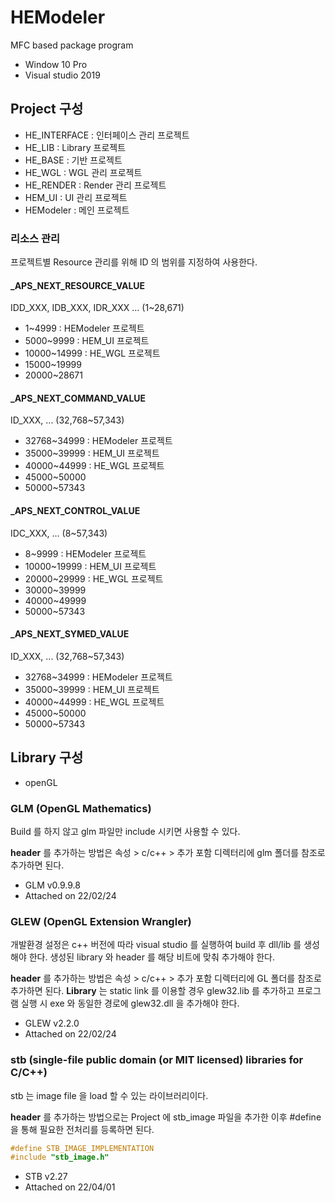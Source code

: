 # HEModeler

MFC based package program

- Window 10 Pro
- Visual studio 2019

## Project 구성

- HE_INTERFACE : 인터페이스 관리 프로젝트
- HE_LIB : Library 프로젝트
- HE_BASE : 기반 프로젝트
- HE_WGL : WGL 관리 프로젝트
- HE_RENDER : Render 관리 프로젝트
- HEM_UI : UI 관리 프로젝트
- HEModeler : 메인 프로젝트

### 리소스 관리

프로젝트별 Resource 관리를 위해 ID 의 범위를 지정하여 사용한다.

#### _APS_NEXT_RESOURCE_VALUE

IDD_XXX, IDB_XXX, IDR_XXX ... (1~28,671)

- 1~4999 : HEModeler 프로젝트
- 5000~9999 : HEM_UI 프로젝트
- 10000~14999 : HE_WGL 프로젝트
- 15000~19999
- 20000~28671

#### _APS_NEXT_COMMAND_VALUE

ID_XXX, ... (32,768~57,343)

- 32768~34999 : HEModeler 프로젝트
- 35000~39999 : HEM_UI 프로젝트
- 40000~44999 : HE_WGL 프로젝트
- 45000~50000
- 50000~57343

#### _APS_NEXT_CONTROL_VALUE

IDC_XXX, ... (8~57,343)

- 8~9999 : HEModeler 프로젝트
- 10000~19999 : HEM_UI 프로젝트
- 20000~29999 : HE_WGL 프로젝트
- 30000~39999
- 40000~49999
- 50000~57343

#### _APS_NEXT_SYMED_VALUE

ID_XXX, ... (32,768~57,343)

- 32768~34999 : HEModeler 프로젝트
- 35000~39999 : HEM_UI 프로젝트
- 40000~44999 : HE_WGL 프로젝트
- 45000~50000
- 50000~57343

## Library 구성

- openGL

### GLM (OpenGL Mathematics)

Build 를 하지 않고 glm 파일만 include 시키면 사용할 수 있다.

**header** 를 추가하는 방법은 속성 > c/c++ > 추가 포함 디렉터리에 glm 폴더를 참조로 추가하면 된다.

- GLM v0.9.9.8
- Attached on 22/02/24

### GLEW (OpenGL Extension Wrangler)

개발환경 설정은 c++ 버전에 따라 visual studio 를 실행하여 build 후 dll/lib 를 생성해야 한다. 생성된 library 와 header 를 해당 비트에 맞춰 추가해야 한다.

**header** 를 추가하는 방법은 속성 > c/c++ > 추가 포함 디렉터리에 GL 폴더를 참조로 추가하면 된다. **Library** 는 static link 를 이용할 경우 glew32.lib 를 추가하고 프로그램 실행 시 exe 와 동일한 경로에 glew32.dll 을 추가해야 한다.

- GLEW v2.2.0
- Attached on 22/02/24

### stb (single-file public domain (or MIT licensed) libraries for C/C++)

stb 는 image file 을 load 할 수 있는 라이브러리이다.

**header** 를 추가하는 방법으로는 Project 에 stb_image 파일을 추가한 이후 #define 을 통해 필요한 전처리를 등록하면 된다.

```cpp
#define STB_IMAGE_IMPLEMENTATION
#include "stb_image.h"
```

- STB v2.27
- Attached on 22/04/01
